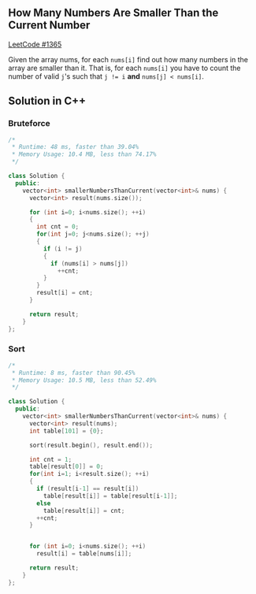 ## How Many Numbers Are Smaller Than the Current Number
[LeetCode #1365](https://leetcode.com/problems/how-many-numbers-are-smaller-than-the-current-number/)

Given the array nums, for each `nums[i]` find out how many numbers in the array are smaller than it. 
That is, for each `nums[i]` you have to count the number of valid `j`'s such that `j != i` **and** `nums[j] < nums[i]`.

## Solution in C++

### Bruteforce
```cpp
/*
 * Runtime: 48 ms, faster than 39.04%
 * Memory Usage: 10.4 MB, less than 74.17%
 */

class Solution {
  public:
    vector<int> smallerNumbersThanCurrent(vector<int>& nums) {
      vector<int> result(nums.size());

      for (int i=0; i<nums.size(); ++i)
      {
        int cnt = 0;
        for(int j=0; j<nums.size(); ++j) 
        {
          if (i != j) 
          {
            if (nums[i] > nums[j])
              ++cnt;
          }
        }
        result[i] = cnt;
      }

      return result;
    }
};
```

### Sort
```cpp
/*
 * Runtime: 8 ms, faster than 90.45% 
 * Memory Usage: 10.5 MB, less than 52.49%
 */

class Solution {
  public:
    vector<int> smallerNumbersThanCurrent(vector<int>& nums) {
      vector<int> result(nums);
      int table[101] = {0};

      sort(result.begin(), result.end());

      int cnt = 1;
      table[result[0]] = 0;
      for(int i=1; i<result.size(); ++i) 
      {
        if (result[i-1] == result[i]) 
          table[result[i]] = table[result[i-1]];
        else 
          table[result[i]] = cnt;
        ++cnt;
      }


      for (int i=0; i<nums.size(); ++i) 
        result[i] = table[nums[i]];

      return result;
    }
};
```